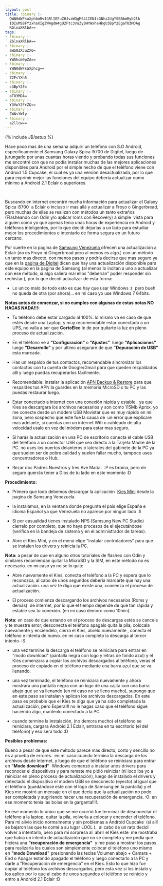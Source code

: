 ```yaml
---
layout: post
title: !binary |-
  QWN0dWFsaXphbmRvIGRlIEFuZHJvaWQgMS41IEN1cGNha2UgYSBBbmRyb2lk
  IDIuMSBFY2xhaXIgZW4gdW4gU2Ftc3VuZyBHYWxheHkgU3BpY2EgaTU3MDAg
  RGlnaXRlbA==
tags:
- !binary |-
  ZGlnaXRlbA==
- !binary |-
  aW50ZXJuZXQ=
- !binary |-
  YW5kcm9pZA==
- !binary |-
  YWN0dWFsaXphcg==
- !binary |-
  Z2FsYXh5
- !binary |-
  c3BpY2E=
- !binary |-
  aTU3MDA=
- !binary |-
  Y3VwY2FrZQ==
- !binary |-
  ZWNsYWly
- !binary |-
  a2llcw==
---
```

{% include JB/setup %}

Hace poco mas de una semana adquirí un teléfono con S.O Android, específicamente el Samsung Galaxy Spica I5700 de Digitel, luego de jurungarlo por unas cuantas horas viendo y probando todas sus funciones me encontré con que no podía instalar muchas de las mejores aplicaciones disponibles para Android por el simple hecho de que el teléfono viene con Android 1.5 Cupcake, el cual es ya una versión desactualizada, por lo que para exprimir mejor las funciones del equipo debería actualizar como mínimo a Android 2.1 Eclair o superiores.

<a href="http://imgur.com/rHHwV"><img src="http://i.imgur.com/rHHwV.jpg" title="Hosted by imgur.com" alt="" /></a>
<a href="http://imgur.com/3zjoa"><img src="http://i.imgur.com/3zjoa.jpg" title="Hosted by imgur.com" alt="" /></a>
<a href="http://imgur.com/KHhzg"><img src="http://i.imgur.com/KHhzg.jpg" title="Hosted by imgur.com" alt="" /></a>


Buscando en internet encontré mucha información para actualizar el Galaxy Spica i5700  a Eclair o incluso ir mas allá y actualizar a Froyo o Gingerbread, pero muchas de ellas se realizan con métodos un tanto extraños (Flasheando con Odin y/o aplicar roms con Recovery) a simple  vista para alguien como yo que apenas tenia unas horas de experiencia en Android y teléfonos inteligentes, por lo que decidí dejarlas a un lado para estudiar mejor los procedimientos e intentarlo de forma segura en un futuro cercano.

Por suerte en la pagina de <a href="http://www.samsung.com/ve/">Samsung Venezuela </a> ofrecen una actualización a Eclair (no es Froyo ni Gingerbread pero al menos es algo.) con un método un tanto mas directo, con menos pasos y podría decirse que mas seguro ya 
que en la <a href="http://www.digitel.com.ve//Secciones/Persona_Detalle.aspx?level=18&Seccion=92&Menu=A5&Control=pla_equ_03.ascx&Equ_id=623">pagina de Digitel</a> dicen que hay una actualización disponible para este equipo en la pagina de Samsung (al menos lo incitan a uno a actualizar con ese método, si algo saliera mal ellos "deberían" poder responder sin rechistar.), por lo que decidí actualizar de esta forma:

* Lo unico malo de todo esto es que hay que usar Windows :(  pero bueh no queda de otra (por ahora)... en mi caso yo use Windows 7 64bits.

**Notas antes de comenzar, si no cumples con algunas de estas notas NO HAGAS NADA!!!:**

* Tu teléfono debe estar cargado al 100%. lo mismo va en caso de que estés desde una Laptop, y muy recomendable estar conectado a un UPS, no valla a ser que <strong>CortoElec</strong> le de por quitarte la luz en pleno proceso de actualización.

* En el teléfono ve a <strong>"Configuración"</strong> o <strong>"Ajustes"</strong>  luego <strong>"Aplicaciones"</strong>  luego <strong>"Desarrollo"</strong> y por ultimo asegurare de que <strong>"Depuración de USB"</strong> esta marcada.

* Has un respaldo de tus contactos, recomendable sincronizar los contactos con tu cuenta de Google/Gmail para que queden respaldados allí y luego puedas recuperarlos fácilmente.

* Recomendable: instalar la aplicación <a href="https://market.android.com/details?id=com.riteshsahu.APNBackupRestore&amp;feature=search_result">APN Backup &amp; Restore</a> para que respaldes tus APN la guardes en la memoria MicroSD o tu PC y las puedas restaurar luego.

* Estar conectado a internet con una conexión rápida y estable.  ya que Kies se descargara los archivos necesarios y son como 115Mb Aprox. yo me conecte desde un módem USB Movistar que es muy rápido en mi zona, pero sospecho que este fue la causa de  un error que explicare mas adelante, si cuentas con un internet Wifi o cableado de alta velocidad usalo en vez del módem para estar mas seguro.

* Si harás la actualización en una PC de escritorio conecta el cable USB del teléfono a un conector USB que sea directo a la Tarjeta Madre de la PC. no uses los puertos delanteros o laterales del gabinete de la PC ya que suelen ser de pobre calidad y suelen fallar mucho, tampoco uses concentradores o Hub.

* Rezar dos Padres Nuestros y tres Ave Maria.  :P es broma, pero de seguro querrás tener a Dios de tu lado en este momento :D

**Procedimiento:**

- Primero que todo debemos descargar la aplicación  <a href="http://org.downloadcenter.samsung.com/downloadfile/ContentsFile.aspx?CDSite=UNI_VE&amp;CttFileID=4050765&amp;CDCttType=SW&amp;ModelType=N&amp;ModelName=GT-I5700L&amp;VPath=SW/201107/20110727165853433/Kiesmini_1.0.0.11074_2.exe">Kies Mini</a> desde la pagina de Samsung Venezuela.

- la instalamos, en la ventana donde pregunta el país elige España e idioma Español ya que Venezuela no aparece por ningún lado :S

- Si por casualidad tienes instalado NPS (Samsung New PC Studio) cierralo por completo, que no haya procesos de el ejecutándose (verifica en la bandeja de sistema y en el administrador de tareas).

- Abre el Kies Mini, y en el menú elige "Instalar controladores" para que se instalen los drivers y reinicia la PC.

**Nota:** a pesar de que en alguno otros tutoriales de flasheo con Odin y similares recomiendan quitar la MicroSD y la SIM, en este método no es necesario. en mi caso yo no se lo quite.

- Abre nuevamente el Kies, conecta el teléfono a la PC y espera que lo reconozca, al cabo de unos segundos debería marcarte que hay una actualización. una vez te diga que existe una, comienza el proceso de actualización.

* El proceso comienza descargando los archivos necesarios (Roms y demás)  de internet, por lo que el tiempo depende de que tan rápida y estable sea tu conexión. (en mi caso demoro como 10min).

**Nota:** en caso de que estando en el proceso de descargas estés se cancele y te muestre error, desconecta el teléfono apagalo quita la pila, colocala nuevamente y enciendelo, cierra el Kies, abrelo nuevamente , conecta el teléfono e intenta de nuevo. en mi caso completo la descarga al tercer intento. :S

* una vez termine la descarga el teléfono se reiniciara para entrar en "modo download" (pantalla negra con logo y letras de fondo azul) y el Kies comenzara a copiar los archivos descargados al teléfono, veras el proceso de copiado en el teléfono mediante una barra azul que se va llenando.

* una vez terminado, el teléfono se reiniciara nuevamente y ahora mostrara una pantalla negra con un logo de una cajita con una barra abajo que se va llenando (en mi caso no se lleno mucho), supongo que en este paso se instalan y aplican los archivos descargados. En este paso es probable que el Kies te diga que ya ha sido completada la actualización, pero Espera!!! no le hagas caso que el teléfono sigue haciendo algo, mantenlo conectado a la PC.

* cuando termine la instalación, (no demora mucho) el teléfono se reiniciara, cargara Android 2.1 Eclair, entraras en tu escritorio (el del teléfono) y eso sera todo :D


**Posibles problemas:**

Bueno a pesar de que este método parece mas directo, corto y sencillo no es a prueba de errores.  en mi caso cuando termino la descarga de los archivos desde internet, y luego de que el teléfono se reiniciara para entrar en <strong>"Modo download"</strong>  Windows comenzó a instalar unos drivers para reconocer el dispositivos y para remate me pidió reiniciar (ni loco iba yo a reiniciar en pleno proceso de actualización), luego de instalado el drivers y detectado el dispositivo el modem USB se desconecto (eyecto) al igual que el teléfono (quedándose este con el logo de Samsung en la pantalla) y el Kies me mostró un mensaje en el que decía que la actualización no podo ser completada y sugiriendo hacer una recuperación de emergencia. :O  en ese momento tenia las bolas en la garganta!!!!.

En ese momento lo único que se me ocurrió fue terminar de desconectar el teléfono a la laptop, quitar la pila, volverla a colocar y encender el teléfono. Para mi alivio inicio normalmente y sin problemas a Android Cupcake  (si allí se bajaron las que te conté a su lugar LOOL ).  al cabo de un rato decidí volver a intentarlo, pero para mi sorpresa al  abrir el Kies este  me mostraba que había un intento de actualización que no se completo y me pedía que hiciera una <strong>"recuperación de emergencia"</strong>  y me paso a mostrar los pasos para realizarla los cuales son simplemente colocar el teléfono uno mismo en <strong>"modo Download"</strong> presionando las teclas Volumen abajo + Camara + End o Apagar estando apagado el teléfono y luego conectarlo a la PC y darle a "Recuperación de emergencia" en el Kies. Esto lo que hizo fue copiar al teléfono los archivos descargados, pero esta vez si los instalo y los aplico por lo que al cabo de unos segundos el teléfono se reinicio y entro a Android 2.1 Eclair :D
